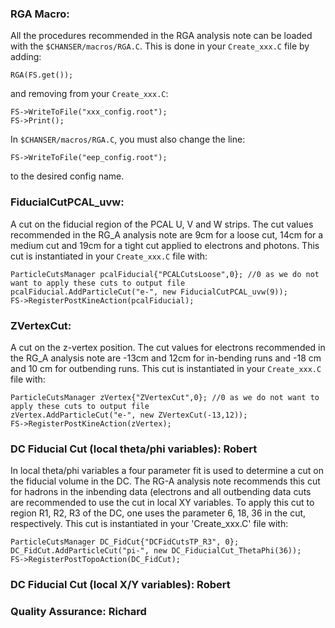 ### RGA Macro:

All the procedures recommended in the RGA analysis note can be loaded with the `$CHANSER/macros/RGA.C`. This is done in your `Create_xxx.C` file by adding:

    RGA(FS.get());

and removing from your `Create_xxx.C`:

    FS->WriteToFile("xxx_config.root");
    FS->Print();

In `$CHANSER/macros/RGA.C`, you must also change the line: 

    FS->WriteToFile("eep_config.root");

to the desired config name.

### FiducialCutPCAL_uvw: 

A cut on the fiducial region of the PCAL U, V and W strips. The cut values recommended in the RG_A analysis note are 9cm for a loose cut, 14cm for a medium cut and 19cm for a tight cut applied to electrons and photons. This cut is instantiated in your `Create_xxx.C` file with: 

    ParticleCutsManager pcalFiducial{"PCALCutsLoose",0}; //0 as we do not want to apply these cuts to output file
    pcalFiducial.AddParticleCut("e-", new FiducialCutPCAL_uvw(9));
    FS->RegisterPostKineAction(pcalFiducial);

### ZVertexCut:

A cut on the z-vertex position. The cut values for electrons recommended in the RG_A analysis note are -13cm and 12cm for in-bending runs and -18 cm and 10 cm for outbending runs. This cut is instantiated in your `Create_xxx.C` file with: 

    ParticleCutsManager zVertex{"ZVertexCut",0}; //0 as we do not want to apply these cuts to output file
    zVertex.AddParticleCut("e-", new ZVertexCut(-13,12));
    FS->RegisterPostKineAction(zVertex);
     
### DC Fiducial Cut (local theta/phi variables): Robert

In local theta/phi variables a four parameter fit is used to determine a cut on the fiducial volume in the DC. The RG-A analysis note recommends this cut for hadrons in the inbending data (electrons and all outbending data cuts are recommended to use the cut in local XY variables. 
To apply this cut to region R1, R2, R3 of the DC, one uses the parameter 6, 18, 36 in the cut, respectively. This cut is instantiated in your 'Create_xxx.C' file with:

    ParticleCutsManager DC_FidCut{"DCFidCutsTP_R3", 0};
    DC_FidCut.AddParticleCut("pi-", new DC_FiducialCut_ThetaPhi(36));
    FS->RegisterPostTopoAction(DC_FidCut);

### DC Fiducial Cut (local X/Y variables): Robert


### Quality Assurance: Richard

